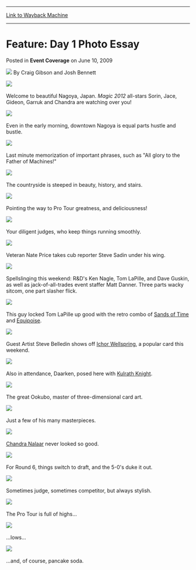 
---
[Link to Wayback Machine](https://web.archive.org/web/20211027200320/https://magic.wizards.com/en/articles/archive/event-coverage/feature-day-1-photo-essay-2011-06-09)

[_metadata_:author]:- "Craig Gibson and Josh Bennett"
[_metadata_:description]:- "Welcome to beautiful Nagoya, Japan. Magic 2012 all-stars Sorin, Jace, Gideon, Garruk and Chandra are watching over you! Even in the early morning, downtown Nagoya is equal parts hustle and bustle. Last minute memorization of important phrases, such as `All glory to the Father of Machines!` The countryside is steeped in beauty, history, and stairs. Pointing the way to Pro Tour"
[_metadata_:generator]:- "Drupal 7 (http://drupal.org)"
[_metadata_:node]:- "315002"
[_metadata_:path_date]:- "2011-06-09"
[_metadata_:publish_date]:- "2009-06-10"
[_metadata_:source]:- "div-main-content"
[_metadata_:title]:- "Feature: Day 1 Photo Essay"
[_metadata_:wayback_capture_timestamp]:- "2021-10-27 20:03:20"
[_metadata_:wayback_raw_url]:- "https://web.archive.org/web/20211027200320id_/https://magic.wizards.com/en/articles/archive/event-coverage/feature-day-1-photo-essay-2011-06-09"
[_metadata_:wayback_url]:- "https://magic.wizards.com/en/articles/archive/event-coverage/feature-day-1-photo-essay-2011-06-09"
---


Feature: Day 1 Photo Essay
==========================



 Posted in **Event Coverage**
 on June 10, 2009 






![](https://media.magic.wizards.com/styles/auth_small/public/images/person/080314_1954.jpg)
By Craig Gibson and Josh Bennett












![](https://media.wizards.com/legacy/mtg/images/daily/events/ptnag11/d1photo_01.jpg)
 

Welcome to beautiful Nagoya, Japan. *Magic 2012* all-stars Sorin, Jace, Gideon, Garruk and Chandra are watching over you!


![](https://media.wizards.com/legacy/mtg/images/daily/events/ptnag11/d1photo_02.jpg)
 

Even in the early morning, downtown Nagoya is equal parts hustle and bustle.


![](https://media.wizards.com/legacy/mtg/images/daily/events/ptnag11/d1photo_03.jpg)
 

Last minute memorization of important phrases, such as "All glory to the Father of Machines!"


![](https://media.wizards.com/legacy/mtg/images/daily/events/ptnag11/d1photo_04.jpg)
 

The countryside is steeped in beauty, history, and stairs.


![](https://media.wizards.com/legacy/mtg/images/daily/events/ptnag11/d1photo_05.jpg)
 

Pointing the way to Pro Tour greatness, and deliciousness!


![](https://media.wizards.com/legacy/mtg/images/daily/events/ptnag11/d1photo_06.jpg)
 

Your diligent judges, who keep things running smoothly.


![](https://media.wizards.com/legacy/mtg/images/daily/events/ptnag11/d1photo_07.jpg)
 

Veteran Nate Price takes cub reporter Steve Sadin under his wing.


![](https://media.wizards.com/legacy/mtg/images/daily/events/ptnag11/d1photo_08.jpg)
 

Spellslinging this weekend: R&D's Ken Nagle, Tom LaPille, and Dave Guskin, as well as jack-of-all-trades event staffer Matt Danner. Three parts wacky sitcom, one part slasher flick.


![](https://media.wizards.com/legacy/mtg/images/daily/events/ptnag11/d1photo_09.jpg)
 

This guy locked Tom LaPille up good with the retro combo of [Sands of Time](https://gatherer.wizards.com/Pages/Card/Details.aspx?name=Sands+of+Time) and [Equipoise](https://gatherer.wizards.com/Pages/Card/Details.aspx?name=Equipoise).


![](https://media.wizards.com/legacy/mtg/images/daily/events/ptnag11/d1photo_10.jpg)
 

Guest Artist Steve Belledin shows off [Ichor Wellspring](https://gatherer.wizards.com/Pages/Card/Details.aspx?name=Ichor+Wellspring), a popular card this weekend.


![](https://media.wizards.com/legacy/mtg/images/daily/events/ptnag11/d1photo_11.jpg)
 

Also in attendance, Daarken, posed here with [Kulrath Knight](https://gatherer.wizards.com/Pages/Card/Details.aspx?name=Kulrath+Knight).


![](https://media.wizards.com/legacy/mtg/images/daily/events/ptnag11/d1photo_12.jpg)
 

The great Ookubo, master of three-dimensional card art.


![](https://media.wizards.com/legacy/mtg/images/daily/events/ptnag11/d1photo_13.jpg)
 

Just a few of his many masterpieces.


![](https://media.wizards.com/legacy/mtg/images/daily/events/ptnag11/d1photo_14.jpg)
 

[Chandra Nalaar](https://gatherer.wizards.com/Pages/Card/Details.aspx?name=Chandra+Nalaar) never looked so good.


![](https://media.wizards.com/legacy/mtg/images/daily/events/ptnag11/d1photo_15.jpg)
 

For Round 6, things switch to draft, and the 5-0's duke it out.


![](https://media.wizards.com/legacy/mtg/images/daily/events/ptnag11/d1photo_16.jpg)
 

Sometimes judge, sometimes competitor, but always stylish.


![](https://media.wizards.com/legacy/mtg/images/daily/events/ptnag11/d1photo_18.jpg)
 

The Pro Tour is full of highs...


![](https://media.wizards.com/legacy/mtg/images/daily/events/ptnag11/d1photo_19.jpg)
 

...lows...


![](https://media.wizards.com/legacy/mtg/images/daily/events/ptnag11/d1photo_20.jpg)
 

...and, of course, pancake soda.








